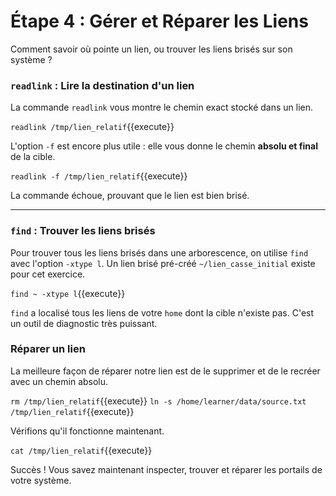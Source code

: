 # Étape 4 : Gérer et Réparer les Liens

Comment savoir où pointe un lien, ou trouver les liens brisés sur son système ?

### `readlink` : Lire la destination d'un lien

La commande `readlink` vous montre le chemin exact stocké dans un lien.

`readlink /tmp/lien_relatif`{{execute}}

L'option `-f` est encore plus utile : elle vous donne le chemin **absolu et final** de la cible.

`readlink -f /tmp/lien_relatif`{{execute}}

La commande échoue, prouvant que le lien est bien brisé.

---

### `find` : Trouver les liens brisés

Pour trouver tous les liens brisés dans une arborescence, on utilise `find` avec l'option `-xtype l`. Un lien brisé pré-créé `~/lien_casse_initial` existe pour cet exercice.

`find ~ -xtype l`{{execute}}

`find` a localisé tous les liens de votre `home` dont la cible n'existe pas. C'est un outil de diagnostic très puissant.

### Réparer un lien

La meilleure façon de réparer notre lien est de le supprimer et de le recréer avec un chemin absolu.

`rm /tmp/lien_relatif`{{execute}}
`ln -s /home/learner/data/source.txt /tmp/lien_relatif`{{execute}}

Vérifions qu'il fonctionne maintenant.

`cat /tmp/lien_relatif`{{execute}}

Succès ! Vous savez maintenant inspecter, trouver et réparer les portails de votre système.